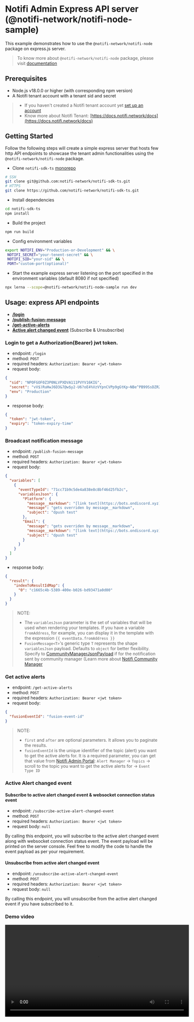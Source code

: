 # Notifi Admin Express API server (@notifi-network/notifi-node-sample)

This example demonstrates how to use the `@notifi-network/notifi-node` package on express.js server.

> To know more about `@notifi-network/notifi-node` package, please visit [documentation](https://github.com/notifi-network/notifi-sdk-ts/tree/main/packages/notifi-node)

## Prerequisites

- Node.js v18.0.0 or higher (with corresponding npm version)
- A Notifi tenant account with a tenant sid and secret

> - If you haven't created a Notifi tenant account yet [set up an account](https://admin.notifi.network/signup?environment=prd)
> - Know more about Notifi Tenant: [https://docs.notifi.network/docs](https://docs.notifi.network/docs)

## Getting Started

Follow the following steps will create a simple express server that hosts few http API endpoints to showcase the tenant admin functionalities using the `@notifi-network/notifi-node` package.

- Clone `notifi-sdk-ts` [monorepo](https://github.com/notifi-network/notifi-sdk-ts)

```bash
# SSH
git clone git@github.com:notifi-network/notifi-sdk-ts.git
# HTTPS
git clone https://github.com/notifi-network/notifi-sdk-ts.git
```

- Install dependencies

```bash
cd notifi-sdk-ts
npm install
```

- Build the project

```bash
npm run build
```

- Config environment variables

```bash
export NOTIFI_ENV="Production-or-Development" && \
 NOTIFI_SECRET="your-tenent-secret" && \
 NOTIFI_SID="your-sid" && \
 PORT="custom-port(optional)"
```

- Start the example express server listening on the port specified in the environment variables (default 8080 if not specified)

```bash
npx lerna --scope=@notifi-network/notifi-node-sample run dev
```

## Usage: express API endpoints

- **[/login](#login-to-get-a-authorizationbearer-jwt-token)**
- **[/publish-fusion-message](#broadcast-notification-message)**
- **[/get-active-alerts](#get-active-alerts)**
- **[Active alert changed event](#active-alert-changed-event)** (Subscribe & Unsubscribe)

### Login to get a Authorization(Bearer) jwt token.

- endpoint: `/login`
- method: `POST`
- required headers: `Authorization: Bearer <jwt-token>`
- request body:

```json
{
  "sid": "NPOFGOF0Z3P0NLVPXDVA111PVYV16KIG",
  "secret": "vV$)RuHwJ6D3&7@w$y2-U6?oE4%VzVYpnCVPp9gGtKp~NBe^PB99SsDZR2naU+2>",
  "env": "Production"
}
```

- response body:

```json
{
  "token": "jwt-token",
  "expiry": "token-expiry-time"
}
```

### Broadcast notification message

- endpoint: `/publish-fusion-message`
- method: `POST`
- required headers: `Authorization: Bearer <jwt-token>`
- request body:

```json
{
  "variables": [
    {
      "eventTypeId": "71cc71b9c5de4a838e8c8bf46d25fb2c",
      "variablesJson": {
        "Platform": {
          "message__markdown": "[link text](https://bots.ondiscord.xyz)",
          "message": "gets overriden by message__markdown",
          "subject": "dpush test"
        },
        "Email": {
          "message": "gets overriden by message__markdown",
          "message__markdown": "[link text](https://bots.ondiscord.xyz)",
          "subject": "dpush test"
        }
      }
    }
  ]
}
```

- response body:

```json
{
  "result": {
    "indexToResultIdMap": {
      "0": "c1665c4b-5389-400e-b026-bd93471a0d00"
    }
  }
}
```

> NOTE:
>
> - The `variablesJson` parameter is the set of variables that will be used when rendering your templates. If you have a variable `fromAddress`, for example, you can display it in the template with the expression `{{ eventData.fromAddress }}`
> - `FusionMessage<T>`'s generic type `T` represents the shape `variablesJson` payload. Defaults to `object` for better flexibility. Specify to [CommunityManagerJsonPayload](TBD) if for the notification sent by community manager (Learn more about [Notifi Community Manager](https://docs.notifi.network/docs/getting-started#learn-more-about-community-manager)

### Get active alerts

- endpoint: `/get-active-alerts`
- method: `POST`
- required headers: `Authorization: Bearer <jwt token>`
- request body:

```json
{
  "fusionEventId": "fusion-event-id"
}
```

> NOTE:
>
> - `first` and `after` are optional parameters. It allows you to paginate the results.
> - `fusionEventId` is the unique identifier of the topic (alert) you want to get the active alerts for. It is a required parameter, you can get that value from [Notifi Admin Portal](https://admin.notifi.network/): `Alert Manager` -> `Topics` -> scroll to the topic you want to get the active alerts for -> `Event Type ID`

### Active Alert changed event

#### Subscribe to active alert changed event & websocket connection status event

- endpoint: `/subscribe-active-alert-changed-event`
- method: `POST`
- required headers: `Authorization: Bearer <jwt token>`
- request body: `null`

By calling this endpoint, you will subscribe to the active alert changed event along with websocket connection status event. The event payload will be printed on the server console. Feel free to modify the code to handle the event payload as per your requirement.

#### Unsubscribe from active alert changed event

- endpoint: `/unsubscribe-active-alert-changed-event`
- method: `POST`
- required headers: `Authorization: Bearer <jwt token>`
- request body: `null`

By calling this endpoint, you will unsubscribe from the active alert changed event if you have subscribed to it.

### Demo video

<video width="600" controls> <source src="https://i.imgur.com/5UAsUcY.mp4" type="video/mp4"> Your browser does not support the video tag. </video>
